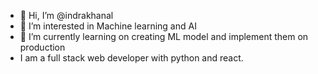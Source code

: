 - 👋 Hi, I’m @indrakhanal
- 👀 I’m interested in Machine learning and AI
- 🌱 I’m currently learning on creating ML model and implement them on production
- I am a full stack web developer with python and react.

<!---
indrakhanal/indrakhanal is a ✨ special ✨ repository because its `README.md` (this file) appears on your GitHub profile.
You can click the Preview link to take a look at your changes.
--->

